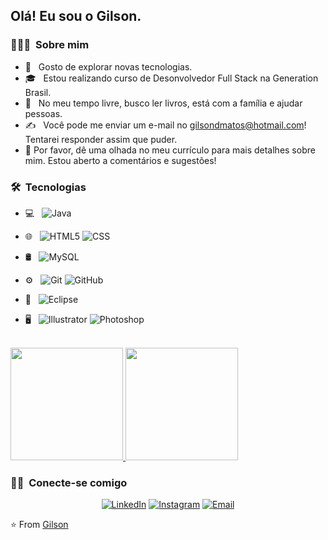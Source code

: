 <h2> Olá! Eu sou o Gilson.</h2>

<h3> 👨🏻‍💻 &nbsp;Sobre mim </h3>

- 🤔 &nbsp; Gosto de explorar novas tecnologias.
- 🎓 &nbsp; Estou realizando curso de Desonvolvedor Full Stack na Generation Brasil.
- 💼 &nbsp; No meu tempo livre, busco ler livros, está com a família e ajudar pessoas.
- ✍️ &nbsp; Você pode me enviar um e-mail no gilsondmatos@hotmail.com! Tentarei responder assim que puder.
- 📄 Por favor, dê uma olhada no meu currículo para mais detalhes sobre mim. Estou aberto a comentários e sugestões!

<h3> 🛠 &nbsp;Tecnologias</h3>

- 💻 &nbsp;
  ![Java](https://img.shields.io/badge/-Java-333333?style=flat&logo=Java&logoColor=007396)
  
- 🌐 &nbsp;
  ![HTML5](https://img.shields.io/badge/-HTML5-333333?style=flat&logo=HTML5)
  ![CSS](https://img.shields.io/badge/-CSS-333333?style=flat&logo=CSS3&logoColor=1572B6)
 
- 🛢 &nbsp;
  ![MySQL](https://img.shields.io/badge/-MySQL-333333?style=flat&logo=mysql)
 
- ⚙️ &nbsp;
  ![Git](https://img.shields.io/badge/-Git-333333?style=flat&logo=git)
  ![GitHub](https://img.shields.io/badge/-GitHub-333333?style=flat&logo=github)
 
- 🔧 &nbsp;
  ![Eclipse](https://img.shields.io/badge/-Eclipse-333333?style=flat&logo=eclipse-ide&logoColor=2C2255)
- 🖥 &nbsp;
  ![Illustrator](https://img.shields.io/badge/-Illustrator-333333?style=flat&logo=adobe-illustrator)
  ![Photoshop](https://img.shields.io/badge/-Photoshop-333333?style=flat&logo=adobe-photoshop)

<br/>

<a href="https://github.com/gilsondmatos">
  <img height="180em" src="https://github-readme-stats.vercel.app/api?username=gilsondmatos&theme=buefy&show_icons=true" />
  <img height="180em" src="https://github-readme-stats.vercel.app/api/top-langs/?username=gilsondmatos&theme=buefy&layout=compact" />
</a>

<br/>

<h3> 🤝🏻 &nbsp;Conecte-se comigo </h3>

<p align="center">
<a href="https://www.linkedin.com/in/gilson-matos-a996954b/"><img alt="LinkedIn" src="https://img.shields.io/badge/LinkedIn-Gilson%20Amorim%20Singh-blue?style=flat-square&logo=linkedin"></a>
<a href="https://www.instagram.com/gilson.amatos/?hl=pt-br"><img alt="Instagram" src="https://img.shields.io/badge/Instagram-gilson.amatos-blue?style=flat-square&logo=instagram"></a>
<a href="gilsondmatos@hotmail.com"><img alt="Email" src="https://img.shields.io/badge/Email-gilsondmatos@hotmail.com-blue?style=flat-square&logo=gmail"></a>
</p>

⭐️ From [Gilson](https://github.com/gilsondmatos)
 
 
